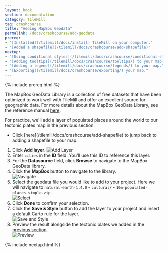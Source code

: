 ```yaml
---
layout: book
section: documentation
category: TileMill
tag: crashcourse
title: "Adding MapBox Geodata"
permalink: /docs/crashcourse/add-geodata
prereq:
- "[Installed](/tilemill/docs/install) TileMill on your computer."
- "[Added a shapefile](/tilemill/docs/crashcourse/add-shapefile)"
nextup:
- "[Using conditional styles](/tilemill/docs/crashcourse/conditional-styles/) to control the appearance of points based on data."
- "[Adding tooltips](/tilemill/docs/crashcourse/tooltips/) to your map."
- "[Adding a legend](/tilemill/docs/crashcourse/legends/) to your map."
- "[Exporting](/tilemill/docs/crashcourse/exporting/) your map."
---
```


{% include prereq.html %}

The MapBox GeoData Library is a collection of free datasets that have been optimized to work well with TileMill and offer an excellent source for geographic data. For more details about the MapBox GeoData Library, see the reference manual [here](). 

For practice, we'll add a layer of populated places around the world to our tectonic plates map in the previous section.

<ul class='checklist' markdown='1'>
<li>
Click [here](/tilemill/docs/crashcourse/add-shapefile) to jump back to adding a shapefile to your map.    
</li>
</ul>

1. Click **Add layer**.
![Add Layer](/tilemill/assets/pages/geodata-1.png)
2. Enter `cities` in the **ID** field. You'll use this ID to reference this layer.  
3. For the **Datasource** field, click **Browse** to navigate to the MapBox GeoData library.  
4. Click the **MapBox** button to navigate to the library.  
![Navigate](/tilemill/assets/pages/geodata-4.png)
5. Select the geodata file you would like to add to your project. Here we will navigate to `natural-earth-1.4.0` - `cultural/` - `10m-populated-places-simple.zip`.  
![Select](/tilemill/assets/pages/geodata-5.png)
6. Click **Done** to confirm your selection.  
7. Click the **Save & Style** button to add the layer to your project and insert a default Carto rule for the layer.  
![Save and Style](/tilemill/assets/pages/geodata-7.png)
8. Preview the result alongside the tectonic plates we added in the [previous section](/tilemill/docs/crashcourse/add-shapefile).  
![Preview](/tilemill/assets/pages/geodata-8.png)  

{% include nextup.html %}